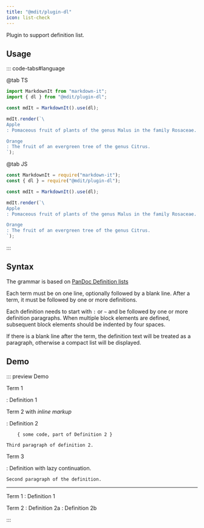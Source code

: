 ```yaml
---
title: "@mdit/plugin-dl"
icon: list-check
---
```


Plugin to support definition list.

<!-- more -->

## Usage

::: code-tabs#language

@tab TS

```ts
import MarkdownIt from "markdown-it";
import { dl } from "@mdit/plugin-dl";

const mdIt = MarkdownIt().use(dl);

mdIt.render(`\
Apple
: Pomaceous fruit of plants of the genus Malus in the family Rosaceae.

Orange
: The fruit of an evergreen tree of the genus Citrus.
`);
```

@tab JS

```js
const MarkdownIt = require("markdown-it");
const { dl } = require("@mdit/plugin-dl");

const mdIt = MarkdownIt().use(dl);

mdIt.render(`\
Apple
: Pomaceous fruit of plants of the genus Malus in the family Rosaceae.

Orange
: The fruit of an evergreen tree of the genus Citrus.
`);
```

:::

## Syntax

The grammar is based on [PanDoc Definition lists](https://pandoc.org/MANUAL.html#definition-lists)

Each term must be on one line, optionally followed by a blank line. After a term, it must be followed by one or more definitions.

Each definition needs to start with `:` or `~` and be followed by one or more definition paragraphs. When multiple block elements are defined, subsequent block elements should be indented by four spaces.

If there is a blank line after the term, the definition text will be treated as a paragraph, otherwise a compact list will be displayed.

## Demo

::: preview Demo

Term 1

: Definition 1

Term 2 with _inline markup_

: Definition 2

        { some code, part of Definition 2 }

    Third paragraph of definition 2.

Term 3

: Definition
with lazy continuation.

    Second paragraph of the definition.

---

Term 1
: Definition 1

Term 2
: Definition 2a
: Definition 2b

:::
